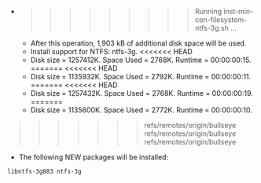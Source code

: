* >>>>>>>>> Running inst-min-con-filesystem-ntfs-3g.sh ...
  * After this operation, 1,903 kB of additional disk space will be used.
  * Install support for NTFS: ntfs-3g.
<<<<<<< HEAD
  * Disk size = 1257412K. Space Used = 2768K. Runtime = 00:00:00:15.
=======
<<<<<<< HEAD
  * Disk size = 1135932K. Space Used = 2792K. Runtime = 00:00:00:11.
=======
<<<<<<< HEAD
  * Disk size = 1257432K. Space Used = 2768K. Runtime = 00:00:00:19.
=======
  * Disk size = 1135600K. Space Used = 2772K. Runtime = 00:00:00:10.
>>>>>>> refs/remotes/origin/bullseye
>>>>>>> refs/remotes/origin/bullseye
>>>>>>> refs/remotes/origin/bullseye
  * The following NEW packages will be installed:
  ```bash
libntfs-3g883 ntfs-3g
  ```
